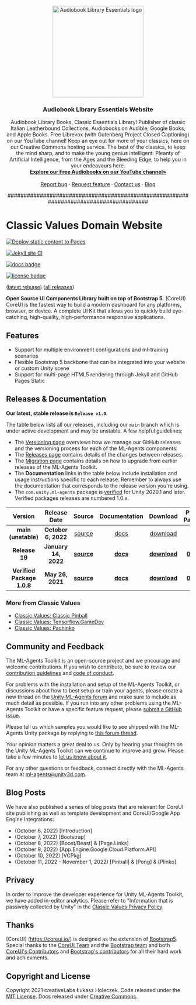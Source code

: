 <p align="center">
  <a href="https://audiobooklibraryessentials.org">
    <img src="https://avatars.githubusercontent.com/u/71681815?s=400&u=d2fd084b77b464587cdf224deb1fb944f190d853&v=4" alt="Audiobook Library Essentials logo" width="250">
  </a>
</p>

<h3 align="center">Audiobook Library Essentials Website</h3>

<p align="center">
Audiobook Library Books, Classic Essentials Library! Publisher of classic Italian Leatherbound Collections, Audiobooks on Audible, Google Books, and Apple Books. Free Librevox (with Gutenberg Project Closed Captioning) on our YouTube channel! Keep an eye out for more of your classics, here on our Creative Commons hosting service. The best of the classics, to keep the mind sharp, and to make the young genius intelligent. Pleanty of Artificial Intelligence, from the Ages and the Bleeding Edge, to help you in your endeavours here. 
    <br>
    <a href="[https://classicvalues.dev/apps/](https://www.youtube.com/channel/UCo8WndPIX8Aw6haI1cyEjgQ)"><strong>Explore our Free Audiobooks on our YouTube channel»</strong></a>
    <br>
    <br>
        <a href="https://github.com/classicvalues/classicvalues-website-update/issues/new?assignees=&labels=&template=bug_report.md&title=">Report bug</a>
            ·
        <a href="https://github.com/classicvalues/classicvalues-website-update/issues/new?assignees=&labels=feature&template=feature_request.md&title=">Request feature</a>
            ·
        <a href="https://github.com/classicvalues/classicvalues-website-update/issues/new/choose">Contact us</a>
            ·
        <a href="https://classicvalues.dev/./#^%/blog">Blog</a>
</p>

<p align="center">
#######################################################################################
</p>


# Classic Values Domain Website

[![Deploy static content to Pages](https://github.com/webVert-host/summer-0/actions/workflows/pages.yml/badge.svg?branch=master)](https://github.com/webVert-host/summer-0/actions/workflows/pages.yml)

[![Jekyll site CI](https://github.com/webVert-host/summer-0/actions/workflows/jekyll.yml/badge.svg)](https://github.com/webVert-host/summer-0/actions/workflows/jekyll.yml)

[![docs badge](https://img.shields.io/badge/docs-reference-blue.svg?style=flat&logo=app)](https://github.com/classicvalues/coreui-website-update/tree/master/docs) 

[![license badge](https://img.shields.io/badge/license-MIT-blue.svg?style=flat&logo=app)](LICENSE.md) 

([latest release](https://github.com/classicvalues/ClassicValuesUI-README-templates/releases/tag/v1.0.0)) 
([all releases](https://github.com/classicvalues/ClassicValuesUI-README-templates/tags)) 

**Open Source UI Components Library built on top of Bootstrap 5.** (CoreUI) CoreUI is the fastest way to build a modern dashboard for any platforms, browser, or device. A complete UI Kit that allows you to quickly build eye-catching, high-quality, high-performance responsive applications.

<!-- Needs work! --> 
## Features 
- Support for multiple environment configurations and ml-training scenarios
- Flexible Bootstrap 5 backbone that can be integrated into your website or custom Unity scene 
- Support for multi-page HTML5 rendering through Jekyll and GitHub Pages Static

## Releases & Documentation 

<!-- Version 1 integration with links! Though objective theory and interjection for follow-through application versionings. --> 
**Our latest, stable release is `Release v1.0`.** 

<!-- Version 1 integration with links! Though objective theory and interjection for follow-through application versionings. --> 
The table below lists all our releases, including our `main` branch which is under active development and may be unstable. A few helpful guidelines: 
- The [Versioning page](docs/Versioning.md) overviews how we manage our GitHub releases and the versioning process for each of the ML-Agents components. 
- The [Releases page](https://github.com/Unity-Technologies/ml-agents/releases) contains details of the changes between releases. 
- The [Migration page](docs/Migrating.md) contains details on how to upgrade from earlier releases of the ML-Agents Toolkit. 
- The **Documentation** links in the table below include installation and usage instructions specific to each release. Remember to always use the documentation that corresponds to the release version you're using. 
- The `com.unity.ml-agents` package is [verified](https://docs.unity3d.com/2020.1/Documentation/Manual/pack-safe.html) for Unity 2020.1 and later. Verified packages releases are numbered 1.0.x. 


<!-- Version 1 integration with links! Though objective theory and interjection for follow-through application versionings. --> 
| **Version** | **Release Date** | **Source** | **Documentation** | **Download** | **Python Package** | **Unity Package** | 
|:-------:|:------:|:-------------:|:-------:|:------------:|:------------:|:------------:| 
| **main (unstable)** | **October 6, 2022** | [source](https://github.com/webVert-host/summer-0/find/master) | [docs](https://github.com/webVert-host/summer-0/blob/master/README.md) | [download](https://github.com/Unity-Technologies/ml-agents/archive/main.zip) | -- | -- | 
| **Release 19** | **January 14, 2022** | **[source](https://github.com/Unity-Technologies/ml-agents/tree/release_19)** | **[docs](https://github.com/Unity-Technologies/ml-agents/tree/release_19_docs/docs/Readme.md)** | **[download](https://github.com/Unity-Technologies/ml-agents/archive/release_19.zip)** | **[0.28.0](https://pypi.org/project/mlagents/0.28.0/)** | **[2.2.1](https://docs.unity3d.com/Packages/com.unity.ml-agents@2.2/manual/index.html)** | 
| **Verified Package 1.0.8** | **May 26, 2021** | **[source](https://github.com/Unity-Technologies/ml-agents/tree/com.unity.ml-agents_1.0.8)** | **[docs](https://github.com/Unity-Technologies/ml-agents/blob/release_2_verified_docs/docs/Readme.md)** | **[download](https://github.com/Unity-Technologies/ml-agents/archive/com.unity.ml-agents_1.0.8.zip)** | **[0.16.1](https://pypi.org/project/mlagents/0.16.1/)** | **[1.0.8](https://docs.unity3d.com/Packages/com.unity.ml-agents@1.0/manual/index.html)** |

<!-- "More from ClassicValues" Apps, Websites, and other links, inluding Github Repos and other corporations like SoftwareSafety and NuevoEye  -->
### More from Classic Values 

- [Classic Values: Classic Pinball](https://github.com/Unity-Technologies/Unity-Robotics-Hub) 
- [Classic Values: Tensorflow.GameDev](https://github.com/classicvalues/tensorflow/) 
- [Classic Values: Pachinko](https://unity.com/products/game-simulation) 


<!-- classicvaluesllc@gmail.com and other emails for the project. Links to FAQ, Community Board, sugggestions, security issue boards, and other link  -->
## Community and Feedback 

The ML-Agents Toolkit is an open-source project and we encourage and welcome contributions. If you wish to contribute, be sure to review our [contribution guidelines](com.unity.ml-agents/CONTRIBUTING.md) and [code of conduct](CODE_OF_CONDUCT.md). 

For problems with the installation and setup of the ML-Agents Toolkit, or discussions about how to best setup or train your agents, please create a new thread on the [Unity ML-Agents forum](https://forum.unity.com/forums/ml-agents.453/) and make sure to include as much detail as possible. If you run into any other problems using the ML-Agents Toolkit or have a specific feature request, please [submit a GitHub issue](https://github.com/Unity-Technologies/ml-agents/issues). 

Please tell us which samples you would like to see shipped with the ML-Agents Unity package by replying to [this forum thread](https://forum.unity.com/threads/feedback-wanted-shipping-sample-s-with-the-ml-agents-package.1073468/). 

Your opinion matters a great deal to us. Only by hearing your thoughts on the Unity ML-Agents Toolkit can we continue to improve and grow. Please take a few minutes to [let us know about it](https://unitysoftware.co1.qualtrics.com/jfe/form/SV_55pQKCZ578t0kbc). 

For any other questions or feedback, connect directly with the ML-Agents team at ml-agents@unity3d.com.

<!-- App Engine and Blog Integrations,  -->
## Blog Posts
We have also published a series of blog posts that are relevant for CoreUI site publishing as well as template development and CoreUI/Google App Engine Integrations:

- (October 6, 2022)
    [Introduction]
- (October 7, 2022)
    [Bootstrap]
- (October 8, 2022)
    [Boost/Beast] & [Page.Links]
- (October 9, 2022)
    [App.Engine.Google.Cloud.Platform.API]
- (October 10, 2022)
    [VCPkg]
- (October 11, 2022 - November 1, 2022)
    [Pinball] & [Pong] & [Plinko]

<!-- Needs work! --> 
## Privacy
In order to improve the developer experience for Unity ML-Agents Toolkit, we have added in-editor analytics. Please refer to "Information that is passively collected by Unity" in the [Classic Values Privacy Policy](https://classicvalues.dev/privacy%20policy/). 

<!-- Needs work! Extend Thank you to Shields.io, Boost & Beast Teams, as well as CoreUI themselves, Lukasz, Mark, and "Fat" as well as Juliani, A., Berges, V., Teng, E., Cohen, A., Harper, J., Elion, C., Goy, C., Gao, Y., Henry, H., Mattar, M., Lange, D., et. al. (2020). Unity: A General Platform for Intelligent Agents. _arXiv preprint [arXiv:1809.02627](https://arxiv.org/abs/1809.02627)._ https://github.com/Unity-Technologies/ml-agents.--> 
## Thanks 
[CoreUI] (https://coreui.io/) is designed as the extension of [Bootstrap5](https://getbootstrap.com). Special thanks to the [CoreUI Team](https://coreui.io/about/services/) and the [Bootstrap team](https://getbootstrap.com/docs/5.0/about/team/) and both [CoreUI's Contributors](https://github.com/coreui/coreui/graphs/contributors) and [Bootstrap's contributors](https://github.com/twbs/bootstrap/graphs/contributors) for all their hard work and achievments. 
 
## Copyright and License
Copyright 2021 creativeLabs Łukasz Holeczek. Code released under the [MIT License](https://github.com/coreui/coreui/blob/main/LICENSE). Docs released under [Creative Commons](https://creativecommons.org/licenses/by/3.0/).

